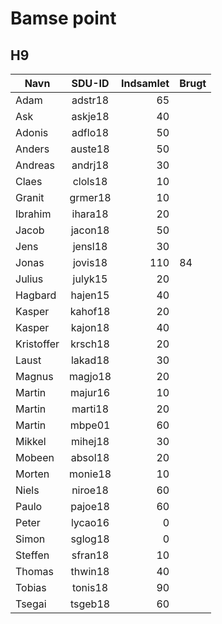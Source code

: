 # Bamse point
## H9

| Navn		| SDU-ID  | Indsamlet	| Brugt | 
| ------------- | :-----: | ----------: | ----- | 
| Adam 		| adstr18 | 65 		| 	|
| Ask 		| askje18 | 40 		| 	|
| Adonis 	| adflo18 | 50 		| 	|
| Anders 	| auste18 | 50 		| 	|
| Andreas 	| andrj18 | 30 		| 	|
| Claes 	| clols18 | 10 		| 	|
| Granit 	| grmer18 | 10 		| 	|
| Ibrahim 	| ihara18 | 20 		| 	|
| Jacob 	| jacon18 | 50 		| 	|
| Jens 		| jensl18 | 30 		| 	|
| Jonas 	| jovis18 | 110 	| 84 	|
| Julius 	| julyk15 | 20 		| 	|
| Hagbard 	| hajen15 | 40 		| 	|
| Kasper 	| kahof18 | 20 		| 	|
| Kasper 	| kajon18 | 40 		| 	|
| Kristoffer 	| krsch18 | 20 		| 	|
| Laust 	| lakad18 | 30 		| 	|
| Magnus 	| magjo18 | 20 		| 	|
| Martin 	| majur16 | 10 		| 	|
| Martin 	| marti18 | 20 		| 	|
| Martin 	| mbpe01  | 60 		| 	|
| Mikkel 	| mihej18 | 30 		| 	|
| Mobeen 	| absol18 | 20 		| 	|
| Morten 	| monie18 | 10 		| 	|
| Niels 	| niroe18 | 60 		| 	|
| Paulo 	| pajoe18 | 60 		| 	|
| Peter 	| lycao16 | 0  		| 	|
| Simon 	| sglog18 | 0  		| 	|
| Steffen 	| sfran18 | 10 		| 	|
| Thomas 	| thwin18 | 40 		| 	|
| Tobias 	| tonis18 | 90 		| 	|
| Tsegai 	| tsgeb18 | 60 		| 	|
